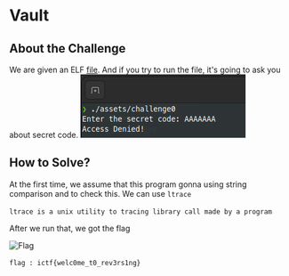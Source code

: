 # Vault
> 

## About the Challenge
We are given an ELF [file]('assets/challenge0'). 
And if you try to run the file, it's going to ask you about secret code.
![Run App](assets/image1.png)


## How to Solve?
At the first time, we assume that this program gonna using string comparison 
and to check this. We can use ```ltrace```

```ltrace is a unix utility to tracing library call made by a program```

After we run that, we got the flag

![Flag](assets/image2.png)

```text
flag : ictf{welc0me_t0_rev3rs1ng}
```


